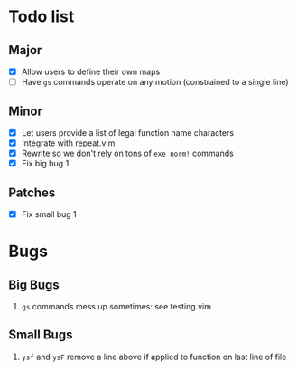 # Todo list
## Major
- [x] Allow users to define their own maps
- [ ] Have `gs` commands operate on any motion (constrained to a single line)

## Minor
- [x] Let users provide a list of legal function name characters
- [x] Integrate with repeat.vim
- [x] Rewrite so we don't rely on tons of `exe norm!` commands
- [x] Fix big bug 1

## Patches
- [x] Fix small bug 1

# Bugs
## Big Bugs
1. `gs` commands mess up sometimes: see testing.vim

## Small Bugs
1. `ysf` and `ysF` remove a line above if applied to function on last line of
   file 

